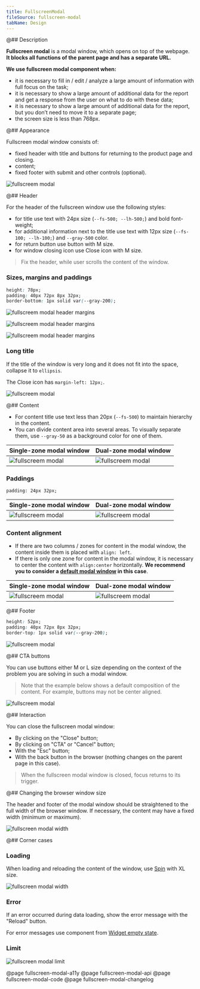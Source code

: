 ```yaml
---
title: FullscreenModal
fileSource: fullscreen-modal
tabName: Design
---
```


@## Description

**Fullscreen modal** is a modal window, which opens on top of the webpage. **It blocks all functions of the parent page and has a separate URL.**

**We use fullscreen modal component when:**

- it is necessary to fill in / edit / analyze a large amount of information with full focus on the task;
- it is necessary to show a large amount of additional data for the report and get a response from the user on what to do with these data;
- it is necessary to show a large amount of additional data for the report, but you don’t need to move it to a separate page;
- the screen size is less than 768px.

@## Appearance

Fullscreen modal window consists of:

- fixed header with title and buttons for returning to the product page and closing.
- content;
- fixed footer with submit and other controls (optional).

![fullscreem modal](static/fullscreen-modal.png)

@## Header

For the header of the fullscreen window use the following styles:

- for title use text with 24px size (`--fs-500; --lh-500;`) and bold font-weight;
- for additional information next to the title use text with 12px size (`--fs-100; --lh-100;`) and `--gray-500` color.
- for return button use button with M size.
- for window closing icon use Close icon with M size.

> Fix the header, while user scrolls the content of the window.

### Sizes, margins and paddings

```css
height: 78px;
padding: 40px 72px 8px 32px;
border-bottom: 1px solid var(--gray-200);
```

![fullscreem modal header margins](static/header.png)

![fullscreem modal header margins](static/header-padding.png)

![fullscreem modal header margins](static/divider.png)

### Long title

If the title of the window is very long and it does not fit into the space, collapse it to `ellipsis`.

The Close icon has `margin-left: 12px;`.

![fullscreem modal](static/long-heading.png)

@## Content

- For content title use text less than 20px (`--fs-500`) to maintain hierarchy in the content.
- You can divide content area into several areas. To visually separate them, use `--gray-50` as a background color for one of them.

| Single-zone modal window                           | Dual-zone modal window                             |
| -------------------------------------------------- | -------------------------------------------------- |
| ![fullscreem modal](static/fullscreen-modal-3.png) | ![fullscreem modal](static/fullscreen-modal-2.png) |

### Paddings

`padding: 24px 32px;`

| Single-zone modal window                 | Dual-zone modal window                     |
| ---------------------------------------- | ------------------------------------------ |
| ![fullscreem modal](static/paddings.png) | ![fullscreem modal](static/paddings-2.png) |

### Content alignment

- If there are two columns / zones for content in the modal window, the content inside them is placed with `align: left`.
- If there is only one zone for content in the modal window, it is necessary to center the content with `align:center` horizontally. **We recommend you to consider a [default modal window](components/modal) in this case**.

| Single-zone modal window                  | Dual-zone modal window                    |
| ----------------------------------------- | ----------------------------------------- |
| ![fullscreem modal](static/content-1.png) | ![fullscreem modal](static/content-2.png) |

@## Footer

```css
height: 52px;
padding: 40px 72px 8px 32px;
border-top: 1px solid var(--gray-200);
```

![fullscreem modal](static/footer-fixed.png)

@## CTA buttons

You can use buttons either M or L size depending on the context of the problem you are solving in such a modal window.

> Note that the example below shows a default composition of the content. For example, buttons may not be center aligned.

![fullscreem modal](static/footer-fixed2.png)

@## Interaction

You can close the fullscreen modal window:

- By clicking on the "Close" button;
- By clicking on "CTA" or "Cancel" button;
- With the "Esc" button;
- With the back button in the browser (nothing changes on the parent page in this case).

> When the fullscreen modal window is closed, focus returns to its trigger.

@## Changing the browser window size

The header and footer of the modal window should be straightened to the full width of the browser window. If necessary, the content may have a fixed width (minimum or maximum).

![fullscreen modal width](static/fullscreen-yes-no.png)

@## Corner cases

### Loading

When loading and reloading the content of the window, use [Spin](/components/spin) with XL size.

![fullscreen modal width](static/loading.png)

### Error

If an error occurred during data loading, show the error message with the "Reload" button.

For error messages use component from [Widget empty state](/components/widget-empty/).

### Limit

![fullscreen modal limit](static/limit.png)

@page fullscreen-modal-a11y
@page fullscreen-modal-api
@page fullscreen-modal-code
@page fullscreen-modal-changelog
